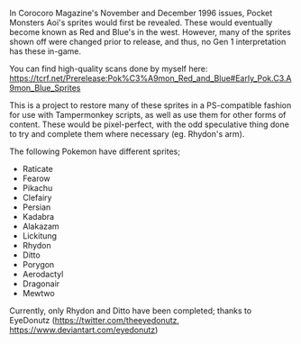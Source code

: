 In Corocoro Magazine's November and December 1996 issues, Pocket Monsters Aoi's sprites would first be revealed. These would eventually become known as Red and Blue's in the west. However, many of the sprites shown off were changed prior to release, and thus, no Gen 1 interpretation has these in-game.

You can find high-quality scans done by myself here: https://tcrf.net/Prerelease:Pok%C3%A9mon_Red_and_Blue#Early_Pok.C3.A9mon_Blue_Sprites

This is a project to restore many of these sprites in a PS-compatible fashion for use with Tampermonkey scripts, as well as use them for other forms of content. These would be pixel-perfect, with the odd speculative thing done to try and complete them where necessary (eg. Rhydon's arm).

The following Pokemon have different sprites;
- Raticate
- Fearow
- Pikachu
- Clefairy
- Persian
- Kadabra
- Alakazam
- Lickitung
- Rhydon
- Ditto
- Porygon
- Aerodactyl
- Dragonair
- Mewtwo

Currently, only Rhydon and Ditto have been completed; thanks to EyeDonutz (https://twitter.com/theeyedonutz, https://www.deviantart.com/eyedonutz)
